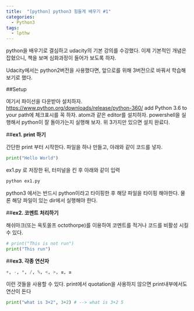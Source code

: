 ```yaml
---
title:  "[python] python3 힘들게 배우기 #1"
categories: 
  - Python3
tags:
  - lpthw
---
```


python을 배우기로 결심하고 udacity의 기본 강의를 수강했다. 
이제 기본적인 개념은 잡혔으니, 책을 보며 심화과정이 들어가 보도록 하자.

Udacity에서는 python2버전을 사용했다면, 앞으로를 위해 3버전으로 바꿔서 학습해 보기로 했다.


##Setup

여기서 파이선을 다운받아 설치하자. https://www.python.org/downloads/release/python-360/
add Python 3.6 to your path에 체크표시를 꼭 하자.
atom과 같은 editor를 설치하자.
powershell을 실행해서 python이 잘 돌아가는지 실행해 보자.
위 3가지만 있으면 설치 완료다.

##**ex1. print 하기**

간단한 print 부터 시작한다. 파일을 하나 만들고, 아래와 같이 코드를 넣자.

```python
print("Hello World")
```

ex1.py 로 저장한 뒤, 터미널을 킨 후 아래와 같이 입력

```python
python ex1.py
```

python3 에서는 반드시 python이라고 타이핑한 후 해당 파일을 타이핑 해야한다. 물론 해당 파일이 있는 dir에서 실행해야 한다.

##**ex2. 코멘트 처리하기**

해쉬마크(또는 옥토쏠프 octothorpe)를 이용하여 코멘트를 적거나 코드를 비활성 시킬 수 있다.

```python
# print("This is not run")
print("This run")
```

##**ex3. 각종 연산자**

```python
+, -, *, /, %, <, >, ≤, ≥ 
```

이런 것들을 사용할 수 있다. 
print에서 quotation을 사용하지 않으면 print내부에서도 연산이 돈다

```python
print("what is 3+2", 3+2) # --> what is 3+2 5
```


